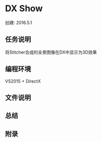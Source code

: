 # DX Show

创建: 2016.5.1

## 任务说明

将Stitcher合成的全景图像在DX中显示为3D效果

## 编程环境
VS2015 + DirectX

## 文件说明

## 总结


## 附录